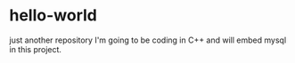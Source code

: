 # hello-world
just another repository
I'm going to be coding in C++ and will embed mysql in this project.
